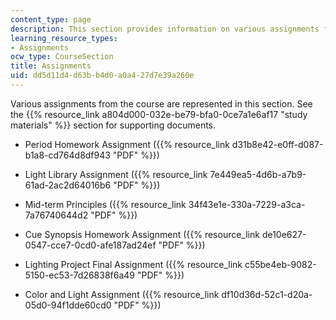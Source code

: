 ```yaml
---
content_type: page
description: This section provides information on various assignments for the course.
learning_resource_types:
- Assignments
ocw_type: CourseSection
title: Assignments
uid: dd5d11d4-d63b-b4d0-a0a4-27d7e39a260e
---
```


Various assignments from the course are represented in this section. See the {{% resource_link a804d000-032e-be79-bfa0-0ce7a1e6af17 "study materials" %}} section for supporting documents.

*   Period Homework Assignment ({{% resource_link d31b8e42-e0ff-d087-b1a8-cd764d8df943 "PDF" %}})
    
*   Light Library Assignment ({{% resource_link 7e449ea5-4d6b-a7b9-61ad-2ac2d64016b6 "PDF" %}})
    
*   Mid-term Principles ({{% resource_link 34f43e1e-330a-7229-a3ca-7a76740644d2 "PDF" %}})
    
*   Cue Synopsis Homework Assignment ({{% resource_link de10e627-0547-cce7-0cd0-afe187ad24ef "PDF" %}})
    
*   Lighting Project Final Assignment ({{% resource_link c55be4eb-9082-5150-ec53-7d26838f6a49 "PDF" %}})
    
*   Color and Light Assignment ({{% resource_link df10d36d-52c1-d20a-05d0-94f1dde60cd0 "PDF" %}})